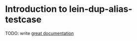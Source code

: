# Introduction to lein-dup-alias-testcase

TODO: write [great documentation](http://jacobian.org/writing/what-to-write/)
